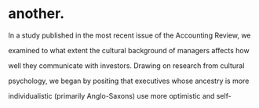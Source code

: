 # another.

In a study published in the most recent issue of the Accounting Review, we

examined to what extent the cultural background of managers affects how

well they communicate with investors. Drawing on research from cultural

psychology, we began by positing that executives whose ancestry is more

individualistic (primarily Anglo-Saxons) use more optimistic and self-
